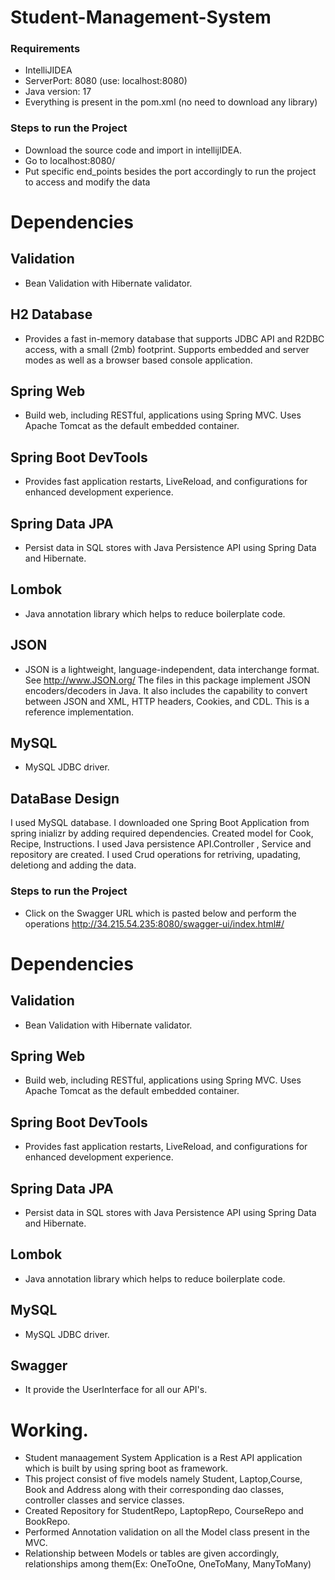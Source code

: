 # Student-Management-System
### Requirements
* IntelliJIDEA
* ServerPort: 8080 (use: localhost:8080)
* Java version: 17
* Everything is present in the pom.xml (no need to download any library)
### Steps to run the Project
* Download the source code and import in intellijIDEA.
* Go to localhost:8080/
* Put specific end_points besides the port accordingly to run the project to access and modify the data
# Dependencies
## Validation
* Bean Validation with Hibernate validator.
## H2 Database
* Provides a fast in-memory database that supports JDBC API and R2DBC access, with a small (2mb) footprint. Supports embedded and server modes as well as a browser based console application.
## Spring Web
* Build web, including RESTful, applications using Spring MVC. Uses Apache Tomcat as the default embedded container.
## Spring Boot DevTools
* Provides fast application restarts, LiveReload, and configurations for enhanced development experience.
## Spring Data JPA
* Persist data in SQL stores with Java Persistence API using Spring Data and Hibernate.
## Lombok
* Java annotation library which helps to reduce boilerplate code.
## JSON
* JSON is a lightweight, language-independent, data interchange format. See http://www.JSON.org/ The files in this package implement JSON encoders/decoders in Java. It also includes the capability to convert between JSON and XML, HTTP headers, Cookies, and CDL. This is a reference implementation.
## MySQL
* MySQL JDBC driver.
## DataBase Design
I used MySQL database. I downloaded one Spring Boot Application from spring inializr by adding required dependencies. Created model for Cook, Recipe, Instructions. I used Java persistence API.Controller , Service and repository are created. I used Crud operations for retriving, upadating, deletiong and adding the data.
### Steps to run the Project
* Click on the Swagger URL which is pasted below and perform the operations
http://34.215.54.235:8080/swagger-ui/index.html#/
# Dependencies
## Validation
* Bean Validation with Hibernate validator.
## Spring Web
* Build web, including RESTful, applications using Spring MVC. Uses Apache Tomcat as the default embedded container.
## Spring Boot DevTools
* Provides fast application restarts, LiveReload, and configurations for enhanced development experience.
## Spring Data JPA
* Persist data in SQL stores with Java Persistence API using Spring Data and Hibernate.
## Lombok
* Java annotation library which helps to reduce boilerplate code.
## MySQL
* MySQL JDBC driver.
## Swagger
* It provide the UserInterface for all our API's. 
# Working.
* Student manaagement System Application is a Rest API application which is built by using spring boot as framework.
* This project consist of five models namely Student, Laptop,Course, Book and Address along with their corresponding dao classes, controller classes and service classes.
* Created Repository for StudentRepo, LaptopRepo, CourseRepo and BookRepo.
* Performed Annotation validation on all the Model class present in the MVC.
* Relationship between Models or tables are given accordingly, relationships among them(Ex: OneToOne, OneToMany, ManyToMany)
